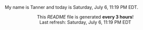 My name is Tanner and today is Saturday, July 6, 11:19 PM EDT.

<p align="center">This <i>README</i> file is generated <b>every 3 hours</b>!</br>Last refresh: Saturday, July 6, 11:19 PM EDT<br /></p>
